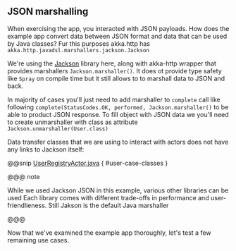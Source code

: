 JSON marshalling
----------------

When exercising the app, you interacted with JSON payloads. How does the example app convert data between JSON format
and data that can be used by Java classes? Fur this purposes akka.http has `akka.http.javadsl.marshallers.jackson.Jackson`

We're using the [Jackson](https://github.com/FasterXML/jackson) library here, along with akka-http wrapper that provides
marshallers  `Jackson.marshaller()`. It does ot provide type safety like `Spray` on compile time
but it still allows to to marshall data to JSON and back.

In majority of cases you'll just need to add marshaller to `complete` call like following
`complete(StatusCodes.OK, performed, Jackson.marshaller()` to be able to product JSON response.
To fill object with JSON data we you'll need to create unmarshaller with class as attribute 
`Jackson.unmarshaller(User.class)`

Data transfer classes that we are using to interact with actors does not have any links to Jackson itself:

@@snip [UserRegistryActor.java]($g8src$/java/$package$/UserRegistryActor.java) { #user-case-classes }

@@@ note
  
While we used Jackson JSON in this example, various other libraries can be used
Each library comes with different trade-offs in performance and user-friendlieness. 
Still Jakson is the default Java marshaller
  
@@@ 

Now that we've examined the example app thoroughly, let's test a few remaining use cases.

